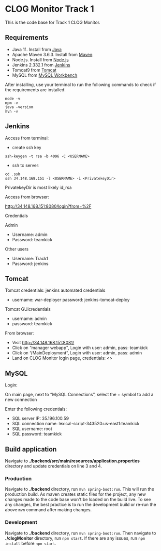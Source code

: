 # CLOG Monitor Track 1

This is the code base for Track 1 CLOG Monitor.

## Requirements

- Java 11. Install from [Java](https://www.oracle.com/java/technologies/downloads/)
- Apache Maven 3.6.3. Install from [Maven](https://maven.apache.org/download.cgi)
- Node.js. Install from [Node.js](https://nodejs.org/en/)
- Jenkins 2.332.1 from [Jenkins](https://www.jenkins.io/doc/book/installing/)
- Tomcat9 from [Tomcat](https://tomcat.apache.org/download-90.cgi)
- MySQL from [MySQL Workbench](https://dev.mysql.com/downloads/workbench/)


After installing, use your terminal to run the following commands to check if the requirements are installed.

```
node -v
npm -v
java -version
mvn -v
```

## Jenkins
Access from terminal:
- create ssh key
```
ssh-keygen -t rsa -b 4096 -C <USERNAME>
```
- ssh to server: 
```
cd .ssh
ssh 34.148.168.151 -l <USERNAME> -i <PrivatekeyDir>
```
PrivatekeyDir is most likely id_rsa

Access from browser:

http://34.148.168.151:8080/login?from=%2F

Credentials

Admin
- Username: admin
- Password: teamkick

Other users
- Username: Track1 
- Password: jenkins

## Tomcat

Tomcat credentials: jenkins automated credentials 
- username: war-deployer 
  password: jenkins-tomcat-deploy 

Tomcat GUIcredentials 
- username: admin
- password: teamkick 

From browser:
- Visit http://34.148.168.151:8081/
- Click on “manager webapp", Login with user: admin, pass: teamkick
- Click on “/MainDeployment”, Login with user: admin, pass: admin
- Land on CLOG Monitor login page, credentials: <>
  
## MySQL

Login:

On main page, next to “MySQL Connections”, select the + symbol to add a new connection

Enter the following credentials:
- SQL server IP: 35.196.100.59
- SQL connection name: lexical-script-343520:us-east1:teamkick 
- SQL username: root 
- SQL password: teamkick


## Build application

Navigate to **./backend/src/main/resources/application.properties** directory and update credentials on line 3 and 4.

### Production 

Navigate to **./backend** directory, run `mvn spring-boot:run`. This will run the production build.
As maven creates static files for the project, any new changes made to the code base won't be loaded on the build live. To see any changes, the best practice is to run the development build or re-run the above `mvn` command after making changes.

### Development

Navigate to **./backend** directory, run `mvn spring-boot:run`. Then navigate to **./clogMonitor** directory, run `npm start`. If there are any issues, run `npm install` before `npm start`.
